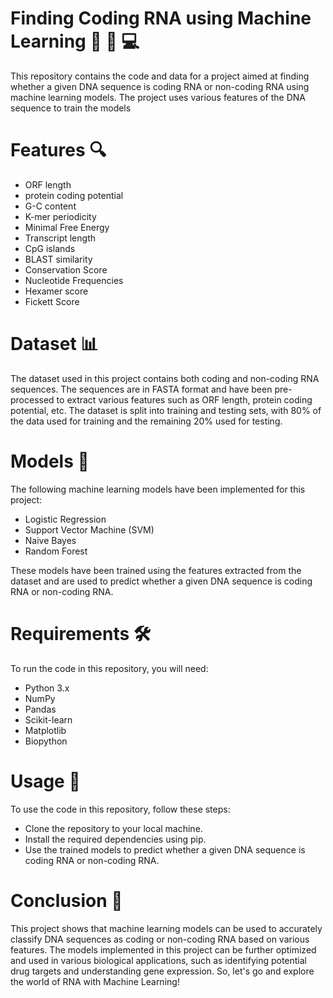 # Finding Coding RNA using Machine Learning 🧬 🧪 💻

This repository contains the code and data for a project aimed at finding whether a given DNA sequence is coding RNA or non-coding RNA using machine learning models. The project uses various features of the DNA sequence to train the models

# Features 🔍
-  ORF length
-  protein coding potential
-  G-C content
-  K-mer periodicity
-  Minimal Free Energy
-  Transcript length
-  CpG islands
-  BLAST similarity
-  Conservation Score
-  Nucleotide Frequencies
-  Hexamer score  
-  Fickett Score  

# Dataset 📊

The dataset used in this project contains both coding and non-coding RNA sequences. The sequences are in FASTA format and have been pre-processed to extract various features such as ORF length, protein coding potential, etc. The dataset is split into training and testing sets, with 80% of the data used for training and the remaining 20% used for testing.

# Models 🤖

The following machine learning models have been implemented for this project:

-    Logistic Regression
-    Support Vector Machine (SVM)
-    Naive Bayes
-    Random Forest

These models have been trained using the features extracted from the dataset and are used to predict whether a given DNA sequence is coding RNA or non-coding RNA.

# Requirements 🛠️

To run the code in this repository, you will need:

-    Python 3.x
-    NumPy
-    Pandas
-    Scikit-learn
-    Matplotlib
-    Biopython

# Usage 🚀

To use the code in this repository, follow these steps:

 -   Clone the repository to your local machine.
 -   Install the required dependencies using pip.
 -   Use the trained models to predict whether a given DNA sequence is coding RNA or non-coding RNA.

# Conclusion 📝

This project shows that machine learning models can be used to accurately classify DNA sequences as coding or non-coding RNA based on various features. The models implemented in this project can be further optimized and used in various biological applications, such as identifying potential drug targets and understanding gene expression. So, let's go and explore the world of RNA with Machine Learning! 

